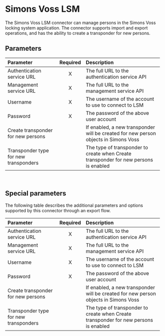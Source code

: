 # Simons Voss LSM

The Simons Voss LSM connector can manage persons in the Simons Voss
locking system application. The connector supports import and export
operations, and has the ability to create a transponder for new persons.

## Parameters

|               Parameter               | Required |                                      Description                                     |
|:--------------------------------------|:--------:|:-------------------------------------------------------------------------------------|
|       Authentication service URL      |     X    |                    The full URL to the authentication service API                    |
|         Management service URL        |     X    |                      The full URL to the management service API                      |
|                Username               |     X    |                 The username of the account to use to connect to LSM                 |
|                Password               |     X    |                        The password of the above user account                        |
|   Create transponder for new persons  |          |  If enabled, a new transponder will be created for new person objects in Simons Voss |
| Transponder type for new transponders |          | The type of transponder to create when Create transponder for new persons is enabled |
<br>

## Special parameters

The following table describes the additional parameters and options
supported by this connector through an export flow.
<br>

|               Parameter               | Required |                                      Description                                     |
|:--------------------------------------|:--------:|:-------------------------------------------------------------------------------------|
|       Authentication service URL      |     X    |                    The full URL to the authentication service API                    |
|         Management service URL        |     X    |                      The full URL to the management service API                      |
|                Username               |     X    |                 The username of the account to use to connect to LSM                 |
|                Password               |     X    |                        The password of the above user account                        |
|   Create transponder for new persons  |          |  If enabled, a new transponder will be created for new person objects in Simons Voss |
| Transponder type for new transponders |          | The type of transponder to create when Create transponder for new persons is enabled |
